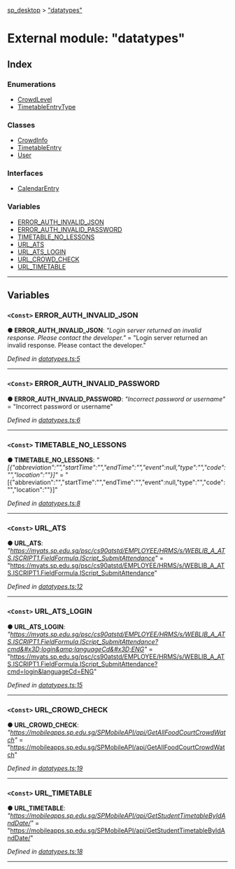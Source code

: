 [sp_desktop](../README.md) > ["datatypes"](../modules/_datatypes_.md)

# External module: "datatypes"

## Index

### Enumerations

* [CrowdLevel](../enums/_datatypes_.crowdlevel.md)
* [TimetableEntryType](../enums/_datatypes_.timetableentrytype.md)

### Classes

* [CrowdInfo](../classes/_datatypes_.crowdinfo.md)
* [TimetableEntry](../classes/_datatypes_.timetableentry.md)
* [User](../classes/_datatypes_.user.md)

### Interfaces

* [CalendarEntry](../interfaces/_datatypes_.calendarentry.md)

### Variables

* [ERROR_AUTH_INVALID_JSON](_datatypes_.md#error_auth_invalid_json)
* [ERROR_AUTH_INVALID_PASSWORD](_datatypes_.md#error_auth_invalid_password)
* [TIMETABLE_NO_LESSONS](_datatypes_.md#timetable_no_lessons)
* [URL_ATS](_datatypes_.md#url_ats)
* [URL_ATS_LOGIN](_datatypes_.md#url_ats_login)
* [URL_CROWD_CHECK](_datatypes_.md#url_crowd_check)
* [URL_TIMETABLE](_datatypes_.md#url_timetable)

---

## Variables

<a id="error_auth_invalid_json"></a>

### `<Const>` ERROR_AUTH_INVALID_JSON

**● ERROR_AUTH_INVALID_JSON**: *"Login server returned an invalid response. Please contact the developer."* = "Login server returned an invalid response. Please contact the developer."

*Defined in [datatypes.ts:5](https://github.com/sammy0025/SP_Desktop/blob/e05e746/src/datatypes.ts#L5)*

___
<a id="error_auth_invalid_password"></a>

### `<Const>` ERROR_AUTH_INVALID_PASSWORD

**● ERROR_AUTH_INVALID_PASSWORD**: *"Incorrect password or username"* = "Incorrect password or username"

*Defined in [datatypes.ts:6](https://github.com/sammy0025/SP_Desktop/blob/e05e746/src/datatypes.ts#L6)*

___
<a id="timetable_no_lessons"></a>

### `<Const>` TIMETABLE_NO_LESSONS

**● TIMETABLE_NO_LESSONS**: *"[{&quot;abbreviation&quot;:&quot;&quot;,&quot;startTime&quot;:&quot;&quot;,&quot;endTime&quot;:&quot;&quot;,&quot;event&quot;:null,&quot;type&quot;:&quot;&quot;,&quot;code&quot;:&quot;&quot;,&quot;location&quot;:&quot;&quot;}]"* = "[{"abbreviation":"","startTime":"","endTime":"","event":null,"type":"","code":"","location":""}]"

*Defined in [datatypes.ts:8](https://github.com/sammy0025/SP_Desktop/blob/e05e746/src/datatypes.ts#L8)*

___
<a id="url_ats"></a>

### `<Const>` URL_ATS

**● URL_ATS**: *"https://myats.sp.edu.sg/psc/cs90atstd/EMPLOYEE/HRMS/s/WEBLIB_A_ATS.ISCRIPT1.FieldFormula.IScript_SubmitAttendance"* = "https://myats.sp.edu.sg/psc/cs90atstd/EMPLOYEE/HRMS/s/WEBLIB_A_ATS.ISCRIPT1.FieldFormula.IScript_SubmitAttendance"

*Defined in [datatypes.ts:12](https://github.com/sammy0025/SP_Desktop/blob/e05e746/src/datatypes.ts#L12)*

___
<a id="url_ats_login"></a>

### `<Const>` URL_ATS_LOGIN

**● URL_ATS_LOGIN**: *"https://myats.sp.edu.sg/psc/cs90atstd/EMPLOYEE/HRMS/s/WEBLIB_A_ATS.ISCRIPT1.FieldFormula.IScript_SubmitAttendance?cmd&#x3D;login&amp;languageCd&#x3D;ENG"* = "https://myats.sp.edu.sg/psc/cs90atstd/EMPLOYEE/HRMS/s/WEBLIB_A_ATS.ISCRIPT1.FieldFormula.IScript_SubmitAttendance?cmd=login&languageCd=ENG"

*Defined in [datatypes.ts:15](https://github.com/sammy0025/SP_Desktop/blob/e05e746/src/datatypes.ts#L15)*

___
<a id="url_crowd_check"></a>

### `<Const>` URL_CROWD_CHECK

**● URL_CROWD_CHECK**: *"https://mobileapps.sp.edu.sg/SPMobileAPI/api/GetAllFoodCourtCrowdWatch"* = "https://mobileapps.sp.edu.sg/SPMobileAPI/api/GetAllFoodCourtCrowdWatch"

*Defined in [datatypes.ts:19](https://github.com/sammy0025/SP_Desktop/blob/e05e746/src/datatypes.ts#L19)*

___
<a id="url_timetable"></a>

### `<Const>` URL_TIMETABLE

**● URL_TIMETABLE**: *"https://mobileapps.sp.edu.sg/SPMobileAPI/api/GetStudentTimetableByIdAndDate/"* = "https://mobileapps.sp.edu.sg/SPMobileAPI/api/GetStudentTimetableByIdAndDate/"

*Defined in [datatypes.ts:18](https://github.com/sammy0025/SP_Desktop/blob/e05e746/src/datatypes.ts#L18)*

___

